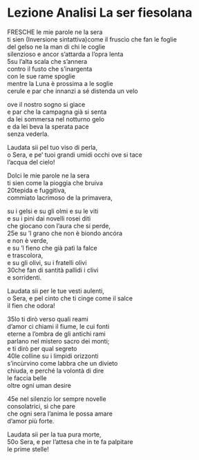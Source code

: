 # Lezione Analisi La ser fiesolana

FRESCHE le mie parole ne la sera  
ti sien (Inversione sintattiva)come il fruscìo che fan le foglie  
del gelso ne la man di chi le coglie  
silenzioso e ancor s’attarda a l’opra lenta  
5su l’alta scala che s’annera  
contro il fusto che s’inargenta  
con le sue rame spoglie  
mentre la Luna è prossima a le soglie  
cerule e par che innanzi a sé distenda un velo  

ove il nostro sogno si giace  
e par che la campagna già si senta  
da lei sommersa nel notturno gelo  
e da lei beva la sperata pace  
senza vederla.  
  
Laudata sii pel tuo viso di perla,  
o Sera, e pe’ tuoi grandi umidi occhi ove si tace  
l’acqua del cielo!  
  
Dolci le mie parole ne la sera  
ti sien come la pioggia che bruiva  
20tepida e fuggitiva,  
commiato lacrimoso de la primavera,


su i gelsi e su gli olmi e su le viti  
e su i pini dai novelli rosei diti  
che giocano con l’aura che si perde,  
25e su ’l grano che non è biondo ancóra  
e non è verde,  
e su ’l fieno che già patì la falce  
e trascolora,  
e su gli olivi, su i fratelli olivi  
30che fan di santità pallidi i clivi  
e sorridenti.  
  
Laudata sii per le tue vesti aulenti,  
o Sera, e pel cinto che ti cinge come il salce  
il fien che odora!  
  
35Io ti dirò verso quali reami  
d’amor ci chiami il fiume, le cui fonti  
eterne a l’ombra de gli antichi rami  
parlano nel mistero sacro dei monti;  
e ti dirò per qual segreto  
40le colline su i limpidi orizzonti  
s’incùrvino come labbra che un divieto  
chiuda, e perché la volontà di dire  
le faccia belle  
oltre ogni uman desire

45e nel silenzio lor sempre novelle  
consolatrici, sì che pare  
che ogni sera l’anima le possa amare  
d’amor più forte.  
  
Laudata sii per la tua pura morte,  
50o Sera, e per l’attesa che in te fa palpitare  
le prime stelle!
<!--stackedit_data:
eyJoaXN0b3J5IjpbMjA1MjY0MzQyNl19
-->